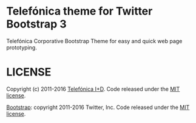 # Telefónica theme for Twitter Bootstrap 3

Telefónica Corporative Bootstrap Theme for easy and quick web page prototyping.

# LICENSE

Copyright (c) 2011-2016 [Telefónica I+D](https://tid.es). Code released under the [MIT license](LICENSE). 

[Bootstrap](https://github.com/twbs/bootstrap): copyright 2011-2016 Twitter, Inc. Code released under the [MIT license](https://github.com/twbs/bootstrap/blob/master/LICENSE).

